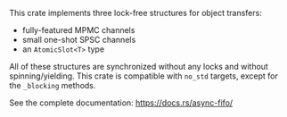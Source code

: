 This crate implements three lock-free structures for object transfers:

- fully-featured MPMC channels
- small one-shot SPSC channels
- an `AtomicSlot<T>` type

All of these structures are synchronized without any locks and without spinning/yielding.
This crate is compatible with `no_std` targets, except for the `_blocking` methods.

See the complete documentation: https://docs.rs/async-fifo/
